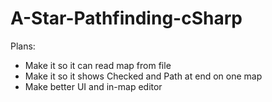 # A-Star-Pathfinding-cSharp

Plans:
- Make it so it can read map from file
- Make it so it shows Checked and Path at end on one map
- Make better UI and in-map editor
